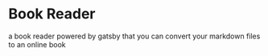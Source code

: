# Book Reader

a book reader powered by gatsby that you can convert your markdown files to an online book

